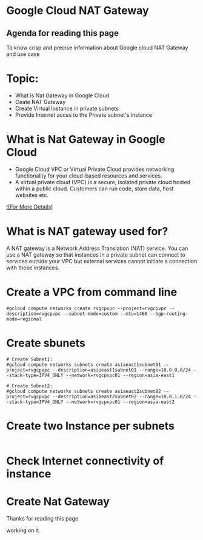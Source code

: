 # Google Cloud NAT Gateway
## Agenda for reading this page
To know crisp and precise information about Google cloud NAT Gateway and use case

# Topic:
- What is Nat Gateway in Google Cloud
- Ceate NAT Gateway
- Create Virtual Instance in private subnets
- Provide Internet acces to the Private subnet's instance

# What is Nat Gateway in Google Cloud
- Google Cloud VPC or Virtual Private Cloud provides networking functionality for your cloud-based resources and services.
- A virtual private cloud (VPC) is a secure, isolated private cloud hosted within a public cloud. Customers can run code, store data, host websites etc.

[![For More Details]](https://https://cloud.google.com/vpc/docs/overview)

# What is NAT gateway used for?
A NAT gateway is a Network Address Translation (NAT) service. You can use a NAT gateway so that instances in a private subnet can connect to services outside your VPC but external services cannot initiate a connection with those instances.

# Create a VPC from command line
```  
#gcloud compute networks create rvgcpvpc --project=rvgcpvpc --description=rvgcpvpc --subnet-mode=custom --mtu=1460 --bgp-routing-mode=regional
```

# Create sbunets
```
# Create Subnet1:
#gcloud compute networks subnets create asiaeast1subnet01 --project=rvgcpvpc --description=asiaeast1subnet01 --range=10.0.0.0/24 --stack-type=IPV4_ONLY --network=rvgcpvpc01 --region=asia-east1

# Create Subnet2:
#gcloud compute networks subnets create asiaeast2subnet02 --project=rvgcpvpc --description=asiaeast2subnet02 --range=10.0.1.0/24 --stack-type=IPV4_ONLY --network=rvgcpvpc01 --region=asia-east2
```
# Create two Instance per subnets
```
```

# Check Internet connectivity of instance

# Create Nat Gateway


Thanks for  reading this page

working on it.
